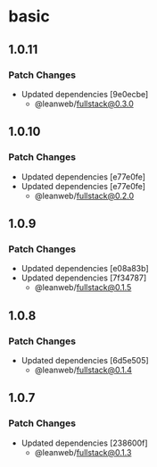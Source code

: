 # basic

## 1.0.11

### Patch Changes

- Updated dependencies [9e0ecbe]
  - @leanweb/fullstack@0.3.0

## 1.0.10

### Patch Changes

- Updated dependencies [e77e0fe]
- Updated dependencies [e77e0fe]
  - @leanweb/fullstack@0.2.0

## 1.0.9

### Patch Changes

- Updated dependencies [e08a83b]
- Updated dependencies [7f34787]
  - @leanweb/fullstack@0.1.5

## 1.0.8

### Patch Changes

- Updated dependencies [6d5e505]
  - @leanweb/fullstack@0.1.4

## 1.0.7

### Patch Changes

- Updated dependencies [238600f]
  - @leanweb/fullstack@0.1.3
